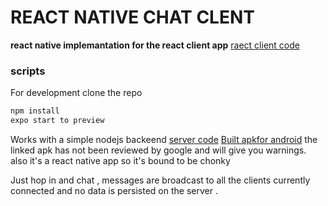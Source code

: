 # REACT NATIVE CHAT CLENT

**react native implemantation for the react client app**
[raect client code](https://github.com/tigawanna/sockets-client)
### scripts

For development clone the repo
```js
npm install
expo start to preview
```

Works with a simple nodejs backeend [server code](https://github.com/tigawanna/sockets-server)
[Built apkfor android](https://drive.google.com/file/d/1GMfPdDjFU3Uepw8I6FrAUbkGQ-k_trOR/view?usp=drivesdk)
the linked apk has not been reviewed by google and will give you warnings. also it's a react native app so it's bound to be chonky

Just hop in and chat , messages are broadcast to all the clients currently connected and no data is persisted on the server .


